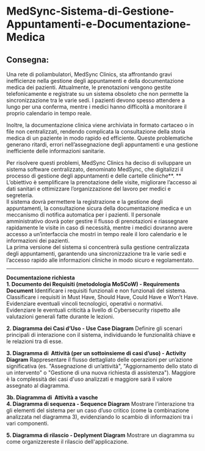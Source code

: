 # MedSync-Sistema-di-Gestione-Appuntamenti-e-Documentazione-Medica
## Consegna:
Una rete di poliambulatori, MedSync Clinics, sta affrontando gravi inefficienze nella gestione degli appuntamenti e della documentazione medica dei pazienti. Attualmente, le prenotazioni vengono gestite telefonicamente e registrate su un sistema obsoleto che non permette la sincronizzazione tra le varie sedi. I pazienti devono spesso attendere a lungo per una conferma, mentre i medici hanno difficoltà a monitorare il proprio calendario in tempo reale.  
  
Inoltre, la documentazione clinica viene archiviata in formato cartaceo o in file non centralizzati, rendendo complicata la consultazione della storia medica di un paziente in modo rapido ed efficiente. Queste problematiche generano ritardi, errori nell’assegnazione degli appuntamenti e una gestione inefficiente delle informazioni sanitarie.  
  
Per risolvere questi problemi, MedSync Clinics ha deciso di sviluppare un sistema software centralizzato, denominato MedSync, che digitalizzi il processo di gestione degli appuntamenti e delle cartelle cliniche**. ** L’obiettivo è semplificare la prenotazione delle visite, migliorare l’accesso ai dati sanitari e ottimizzare l’organizzazione del lavoro per medici e segreteria.  
Il sistema dovrà permettere la registrazione e la gestione degli appuntamenti, la consultazione sicura della documentazione medica e un meccanismo di notifica automatica per i pazienti. Il personale amministrativo dovrà poter gestire il flusso di prenotazioni e riassegnare rapidamente le visite in caso di necessità, mentre i medici dovranno avere accesso a un’interfaccia che mostri in tempo reale il loro calendario e le informazioni dei pazienti.  
La prima versione del sistema si concentrerà sulla gestione centralizzata degli appuntamenti, garantendo una sincronizzazione tra le varie sedi e l’accesso rapido alle informazioni cliniche in modo sicuro e regolamentato.  
  
---  
  
**Documentazione richiesta**   
**1. Documento dei Requisiti (metodologia MoSCoW) - Requirements Document**
Identificare i requisiti funzionali e non funzionali del sistema.  
Classificare i requisiti in Must Have, Should Have, Could Have e Won’t Have.  
Evidenziare eventuali vincoli tecnologici, operativi o normativi.  
Evidenziare le eventuali criticità a livello di Cybersecurity rispetto alle valutazioni generali fatte durante le lezioni.  
  
**2. Diagramma dei Casi d’Uso - Use Case Diagram**
Definire gli scenari principali di interazione con il sistema, individuando le funzionalità chiave e le relazioni tra di esse.  
  
**3. Diagramma di  Attività (per un sottoinsieme di casi d’uso) - Activity Diagram**
Rappresentare il flusso dettagliato delle operazioni per un’azione significativa (es. "Assegnazione di un’attività", "Aggiornamento dello stato di un intervento" o "Gestione di una nuova richiesta di assistenza"). Maggiore è la complessità dei casi d'uso analizzati e maggiore sarà il valore assegnato al diagramma.  
  
**3b. Diagramma di  Attività a vasche**  
**4. Diagramma di sequenza - Sequence Diagram**
Mostrare l’interazione tra gli elementi del sistema per un caso d’uso critico (come la combinazione analizzata nel diagramma 3), evidenziando lo scambio di informazioni tra i vari componenti.  
  
**5. Diagramma di rilascio - Deplyment Diagram**
Mostrare un diagramma su come organizzereste il rilascio dell'applicazione.
